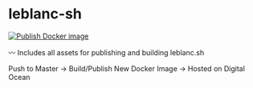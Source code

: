 # leblanc-sh
[![Publish Docker image](https://github.com/leblanck/leblanc-sh/actions/workflows/docker-image.yml/badge.svg)](https://github.com/leblanck/leblanc-sh/actions/workflows/docker-image.yml)

〰️ Includes all assets for publishing and building leblanc.sh

Push to Master -> Build/Publish New Docker Image -> Hosted on Digital Ocean